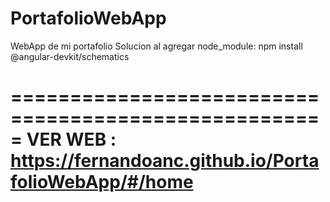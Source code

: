 # PortafolioWebApp
WebApp de mi portafolio
Solucion al agregar node_module: npm install @angular-devkit/schematics

=====================================================
VER WEB : https://fernandoanc.github.io/PortafolioWebApp/#/home
=====================================================

